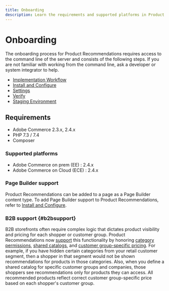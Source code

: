 ```yaml
---
title: Onboarding
description: Learn the requirements and supported platforms in Product Recommendations.
---
```

# Onboarding

The onboarding process for Product Recommendations requires access to the command line of the server and consists of the following steps. If you are not familiar with working from the command line, ask a developer or system integrator to help.

- [Implementation Workflow](implementation-workflow.md)
- [Install and Configure](install-configure.md)
- [Settings](settings.md)
- [Verify](verify.md)
- [Staging Environment](staging-environment.md)

## Requirements

- Adobe Commerce 2.3.x, 2.4.x
- PHP 7.3 / 7.4
- Composer

### Supported platforms

- Adobe Commerce on prem (EE) : 2.4.x
- Adobe Commerce on Cloud (ECE) : 2.4.x

### Page Builder support

Product Recommendations can be added to a page as a Page Builder content type. To add Page Builder support to Product Recommendations, refer to [Install and Configure](install-configure.md).

### B2B support {#b2bsupport}

B2B storefronts often require complex logic that dictates product visibility and pricing for each shopper or customer group. Product Recommendations now [support](release-notes.md) this functionality by honoring [category permissions](https://docs.magento.com/user-guide/catalog/category-permissions.html), [shared catalogs](https://docs.magento.com/user-guide/catalog/catalog-shared.html), and [customer group-specific pricing](https://docs.magento.com/user-guide/catalog/pricing-advanced.html). For example, if you have hidden certain categories from your retail customer segment, then a shopper in that segment would not be shown recommendations for products in those categories. Also, when you define a shared catalog for specific customer groups and companies, those shoppers see recommendations only for products they can access. All recommended products reflect correct customer group-specific price based on each shopper's customer group.
